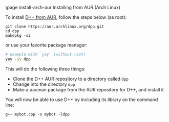 \page install-arch-aur Installing from AUR (Arch Linux)

To install [D++ from AUR](https://aur.archlinux.org/packages/dpp), follow the steps below (as root):

```
git clone https://aur.archlinux.org/dpp.git
cd dpp
makepkg -si
```

or use your favorite package manager:

```sh
# example with `yay` (without root)
yay -Sy dpp
```

This will do the following three things:

- Clone the D++ AUR repository to a directory called `dpp`
- Change into the directory `dpp`
- Make a pacman package from the AUR repository for D++, and install it

You will now be able to use D++ by including its library on the command line:

```
g++ mybot.cpp -o mybot -ldpp
```
